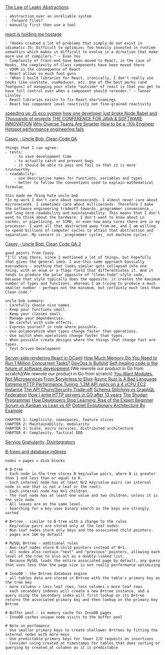 [The Law of Leaky Abstractions](https://www.joelonsoftware.com/2002/11/11/the-law-of-leaky-abstractions/)
```
- abstraction over an unreliable system
- .forward files?
- manually first then use a tool
```

[react is holding me hostage](https://emnudge.dev/blog/react-hostage)
```
- "Hooks created a lot of problems that simply do not exist in idiomatic JS; Difficult to optimize; Too heavily invested in runtime semantics which makes it difficult to evolve in a direction that make more use of compilers." ~ Evan You
- Complexity of front-end have been moved to React, in the case of Hooks, the complexity of Class components have been moved there
- VDOM is the consequence of React
- React allows so much foot guns
- "When I build libraries for React, ironically, I don't really use hooks like useState, useReducer, etc. One of the best perks (and footguns) of managing your state *outside* of react is that you get to have full control over when a component should rerender." ~ Tanner Linsley
- React libraries exists to fix React shortcomings
- React has component level reactivity not fine-grained reactivity
```

[speeding up JS eco system](https://marvinh.dev/blog/speeding-up-javascript-ecosystem/)
[how one developer just broke Node Babel and Thousands of projects](https://www.theregister.com/2016/03/23/npm_left_pad_chaos/)
[THE CONFERENCE FOR JAVA & SOFTWARE INNOVATION](https://jaxlondon.com/blog/java-core-languages/the-error-of-our-ways-kevlin-henney/)
[Why Diverse Teams Are Smarter](https://hbr.org/2016/11/why-diverse-teams-are-smarter)
[How to be a -10x Engineer](https://taylor.town/-10x)
[Hotspot performance engineering fails](https://lemire.me/blog/2023/04/27/hotspot-performance-engineering-fails/)

[Casey - Uncle Bob: Clean Code QA](https://github.com/cmuratori/misc/blob/main/cleancodeqa.md)
```
things that I can agree:
- tests:
	- to save development time
	- to actually catch and prevent bugs
	- it should be able to pass and fail so that it is more trustworthy
- readability:
	- use descriptive names for functions, variables and types
	- better to follow the conventions used to explain mathematical formulae

this made me fking hate uncle bob
"In my work I don't care about nanoseconds. I almost never care about microseconds. I sometimes care about milliseconds. Therefore I make the software engineering tradeoff towards _programmer convenience_, and long term readability and maintainability. This means that I don't want to think about the hardware. I don't want to know about Ln caches, or pipelining, or SIMD, or even how many cores there are in my processor. I want all that abstracted away from me, and I am willing to spend billions of computer cycles to attain that abstraction and separation. My concern is _programmer cycles_ not machine cycles."
```

[Casey - Uncle Bob: Clean Code QA 2](https://github.com/cmuratori/misc/blob/main/cleancodeqa-2.md)
```
good points from Casey
"I'll stop there, since I mentioned a lot of things, but hopefully that gives the general idea. I use this same approach basically everywhere - anything that looks similar gets collapsed into one thing, with an enum or a flags field that differentiates it. And it tends to produce the polar opposite of "Clean Code"-style code, because that style typically does the opposite: it creates the maximum number of types and functions, whereas I am trying to produce a much smaller number - perhaps not the minimum, but certainly much less than Clean Code."

uncle bob summary:
- Carefully choose nice names.
- Keep your functions small.
- Keep your classes small.
- Manage your dependencies.
- Be careful with side effects.
- Express yourself in code where possible.
- Use polymorphism when types change faster than operations.
- Use switch when operations change faster than types.
- When possible create designs where the things that change fast are types.
- Test Driven Development
```

[Server-side rendering React in OCaml](https://sancho.dev/blog/server-side-rendering-react-in-ocaml)
[How Much Memory Do You Need to Run 1 Million Concurrent Tasks?](https://pkolaczk.github.io/memory-consumption-of-async/)
[DevOps Is Bullshit](https://blog.massdriver.cloud/posts/devops-is-bullshit/)
[Self-healing code is the future of software development](https://stackoverflow.blog/2023/06/07/self-healing-code-is-the-future-of-software-development/#:~:text=Developers%20love%20automating%20solutions%20to,at%20an%20entirely%20new%20level.)
[We rewrote our product in Go from scratch](We rewrote our product in Go from scratch)
[You Want Modules, Not Microservices](https://blogs.newardassociates.com/blog/2023/you-want-modules-not-microservices.html)
[From $erverless to Elixir](https://medium.com/coryodaniel/from-erverless-to-elixir-48752db4d7bc)
[Async Rust Is A Bad Language](https://bitbashing.io/async-rust.html)
[Extreme HTTP Performance Tuning: 1.2M API req/s on a 4 vCPU EC2 Instance](https://talawah.io/blog/extreme-http-performance-tuning-one-point-two-million/)
[The API Churn/Security Trade-off](https://intercoolerjs.org/2016/02/17/api-churn-vs-security.html)
[Schema Stitching vs GraphQL Federation](https://hygraph.com/blog/schema-stitching-vs-graphql-federation-vs-content-federation)
[How I write HTTP servers in GO after 13 years](https://grafana.com/blog/2024/02/09/how-i-write-http-services-in-go-after-13-years/)
[The Shodan Programmer](https://mozinc.wordpress.com/2017/06/18/99/)
[How Developers Stop Learning: Rise of the Expert Beginner](https://daedtech.com/how-developers-stop-learning-rise-of-the-expert-beginner/)
[Scrum vs Kanban vs Lean vs XP](https://www.objectstyle.com/blog/agile-scrum-kanban-lean-xp-comparison)
[Dotnet Evolutionary Architecture By Example](https://github.com/evolutionary-architecture/evolutionary-architecture-by-example)
```
CHAPTER 1: Simplicity, namespaces, feature slices
CHAPTER 2: Maintainability, modularity
CHAPTER 3: Scale, micro services, distributed architecture
CHAPTER 4: Complexity, Tactical DDD
```

[Service Granularity, Disintegrators](https://klotzandrew.com/blog/service_granularity_disintegrators/)

[B-trees and database indexes](https://planetscale.com/blog/btrees-and-database-indexes)
```
nodes = pages = disk blocks

# B-tree
- Each node in the tree stores N key/value pairs, where N is greater than 1 and less than or equal to K.
- Each internal node has at least N/2 key/value pairs (an internal node is one that is not a leaf or the root).
- Each internal node has N+1 children.
- The root node has at least one value and two children, unless it is the sole node.
- All leaves are on the same level.
- Searching for a key uses binary search as the keys are strongly sorted

# B+tree - similar to B-tree with a change to the rules
- Key/value pairs are stored only at the leaf nodes.
- Non-leaf nodes store only keys and the associated child pointers.
- pages are 16K by default

# MySQL B+tree - additional rules
- Non-leaf nodes store N child pointers instead of N+1.
- All nodes also contain "next" and "previous" pointers, allowing each level of the tree to also act as a doubly-linked list.
- Because MySQL loads the entire associated page by default, any query that uses less than the page size is not really performance optimizing

# InnoDB - the B+tree database engine
- all tables data are stored in B+tree with the table's primary key as the tree key
- more columns = less leaf rows, less columns = more leaf rows
- each secondary indexes will create a new B+tree instance, and a query using the secondary index will first lookup on its B+tree returns the associated primary key and then lookup on the primary key B+tree

# Buffer pool - in memory cache for InnoDB pages
- InnoDB caches unique node visits to the buffer pool

# Note on perfomance
- Use smaller primary keys to create shallower B+trees by fitting the internal nodes with more keys
- Use predictable primary keys for fewer I/O requests on insertions
- Consider using created_at timestamps for tables that does sorting or querying by created_at columnn as it is predictable
```